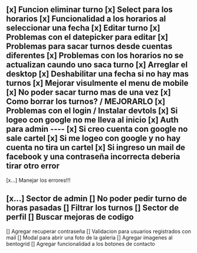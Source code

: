 [x]  Funcion eliminar turno
[x]  Select para los horarios
[x]  Funcionalidad a los horarios al seleccionar una fecha
[x]  Editar turno 
[x]  Problemas con el datepicker para editar
[x]  Problemas para sacar turnos desde cuentas diferentes
[x]  Problemas con los horarios no se actualizan caundo uno saca turno
[x]  Arreglar el desktop
[x]  Deshabilitar una fecha si no hay mas turnos
[x]  Mejorar visulmente el menu de mobile
[x]  No poder sacar turno mas de una vez
[x]  Como borrar los turnos? / MEJORARLO
[x]  Problemas con el login / Instalar devtols
[x]  Si logeo con google no me lleva al inicio
[x]  Auth para admin ----
[x]  Si creo cuenta con google no sale cartel
[x]  Si me logeo con google y no hay cuenta no tira un cartel
[x]  Si ingreso un mail de facebook y una contraseña incorrecta deberia tirar otro error
-------------------------------------------------
[x...]  Manejar los errores!!!

[x...]  Sector de admin
[]  No poder pedir turno de horas pasadas
[]  Filtrar los turnos
[]  Sector de perfil
[]  Buscar mejoras de codigo
--------------------------------------------------
[]  Agregar recuperar contraseña
[]  Validacion para usuarios registrados con mail
[]  Modal para abrir una foto de la galeria
[]  Agregar imagenes al bentogrid
[]  Agregar funcionalidad a los botones de contacto